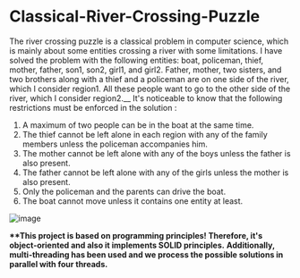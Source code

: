 # Classical-River-Crossing-Puzzle
The river crossing puzzle is a classical problem in computer science, which is mainly about some entities crossing a river with some limitations.
I have solved the problem with the following entities: boat, policeman, thief, mother, father, son1, son2, girl1, and girl2.
Father, mother, two sisters, and two brothers along with a thief and a policeman are on one side of the river, which I consider region1. All these people want to go to the other side of the river, which I consider region2.__
It's noticeable to know that the following restrictions must be enforced in the solution :
1. A maximum of two people can be in the boat at the same time.
2. The thief cannot be left alone in each region with any of the family members unless the policeman accompanies him.
3. The mother cannot be left alone with any of the boys unless the father is also present.
4. The father cannot be left alone with any of the girls unless the mother is also present.
5. Only the policeman and the parents can drive the boat.
6. The boat cannot move unless it contains one entity at least.

![image](https://github.com/Zahramalaki/Classical-River-Crossing-Puzzle/assets/120048692/5f5f88c2-d967-474a-9436-f4a4444390f9)

__**This project is based on programming principles! Therefore, it's object-oriented and also it implements SOLID principles.__
**Additionally, multi-threading has been used and we process the possible solutions in parallel with four threads.**
